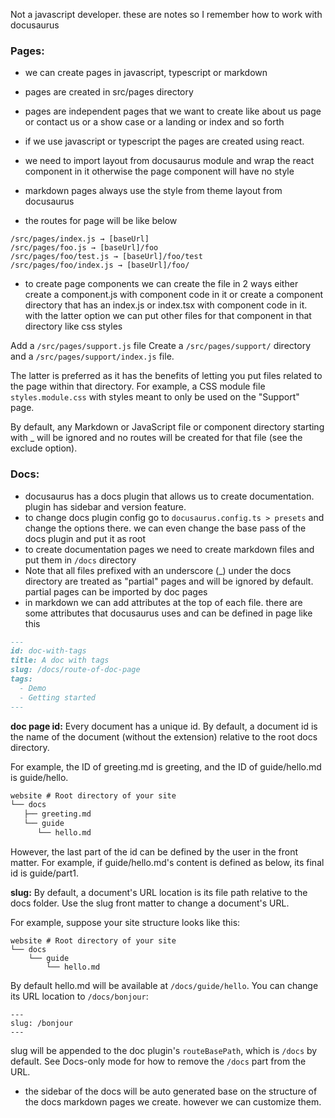 Not a javascript developer. these are notes so I remember how to work with docusaurus

### Pages:

- we can create pages in javascript, typescript or markdown
- pages are created in src/pages directory
- pages are independent pages that we want to create like about us page or contact us
  or a show case or a landing or index and so forth
- if we use javascript or typescript the pages are created using react.
- we need to import layout from docusaurus module and wrap the react component in it
  otherwise the page component will have no style
- markdown pages always use the style from theme layout from docusaurus

- the routes for page will be like below

```
/src/pages/index.js → [baseUrl]
/src/pages/foo.js → [baseUrl]/foo
/src/pages/foo/test.js → [baseUrl]/foo/test
/src/pages/foo/index.js → [baseUrl]/foo/
```

- to create page components we can create the file in 2 ways either create a component.js
  with component code in it or create a component directory that has an index.js or index.tsx
  with component code in it. with the latter option we can put other files for that component
  in that directory like css styles

Add a `/src/pages/support.js` file
Create a `/src/pages/support/` directory and a `/src/pages/support/index.js` file.

The latter is preferred as it has the benefits of letting you put files related to the page within
that directory. For example, a CSS module file `styles.module.css` with styles meant to only be
used on the "Support" page.

By default, any Markdown or JavaScript file or component directory starting with \_ will be ignored and no
routes will be created for that file (see the exclude option).

### Docs:

- docusaurus has a docs plugin that allows us to create documentation. plugin has sidebar and
  version feature.
- to change docs plugin config go to `docusaurus.config.ts > presets` and change the options there.
we can even change the base pass of the docs plugin and put it as root
- to create documentation pages we need to create markdown files and put them in `/docs` directory
- Note that all files prefixed with an underscore (_) under the docs directory are treated as 
"partial" pages and will be ignored by default. partial pages can be imported by doc pages
- in markdown we can add attributes at the top of each file. there are some attributes that docusaurus
uses and can be defined in page like this

```markdown
---
id: doc-with-tags
title: A doc with tags
slug: /docs/route-of-doc-page
tags:
  - Demo
  - Getting started
---

```

**doc page id:** Every document has a unique id. By default, a document id is the name of the document (without the extension) relative to the root docs directory.

For example, the ID of greeting.md is greeting, and the ID of guide/hello.md is guide/hello.

```markdown
website # Root directory of your site
└── docs
   ├── greeting.md
   └── guide
      └── hello.md
```

However, the last part of the id can be defined by the user in the front matter. For example, if guide/hello.md's content is defined as below, its final id is guide/part1.

**slug:** By default, a document's URL location is its file path relative to the docs folder. Use the slug front matter to change a document's URL.

For example, suppose your site structure looks like this:

```
website # Root directory of your site
└── docs
    └── guide
        └── hello.md
```

By default hello.md will be available at `/docs/guide/hello`. You can change its URL location to `/docs/bonjour`:
```
---
slug: /bonjour
---
```
slug will be appended to the doc plugin's `routeBasePath`, which is `/docs` by default. See Docs-only mode for how to remove the `/docs` part from the URL.

- the sidebar of the docs will be auto generated base on the structure of the docs markdown pages we create. however we can customize them.